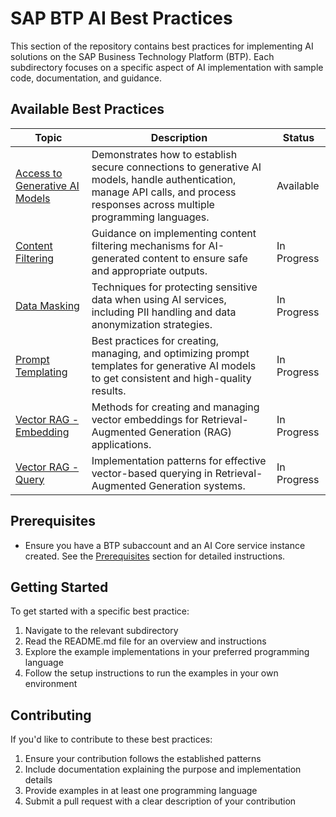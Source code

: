 # SAP BTP AI Best Practices

This section of the repository contains best practices for implementing AI solutions on the SAP Business Technology Platform (BTP). Each subdirectory focuses on a specific aspect of AI implementation with sample code, documentation, and guidance.

## Available Best Practices

| Topic                                                               | Description                                                                                                                                                                     | Status      |
| ------------------------------------------------------------------- | ------------------------------------------------------------------------------------------------------------------------------------------------------------------------------- | ----------- |
| [Access to Generative AI Models](./access-to-generative-ai-models/) | Demonstrates how to establish secure connections to generative AI models, handle authentication, manage API calls, and process responses across multiple programming languages. | Available   |
| [Content Filtering](./content-filtering/)                           | Guidance on implementing content filtering mechanisms for AI-generated content to ensure safe and appropriate outputs.                                                          | In Progress |
| [Data Masking](./data-masking/)                                     | Techniques for protecting sensitive data when using AI services, including PII handling and data anonymization strategies.                                                      | In Progress |
| [Prompt Templating](./prompt-templating/)                           | Best practices for creating, managing, and optimizing prompt templates for generative AI models to get consistent and high-quality results.                                     | In Progress |
| [Vector RAG - Embedding](./vector-rag-embedding/)                   | Methods for creating and managing vector embeddings for Retrieval-Augmented Generation (RAG) applications.                                                                      | In Progress |
| [Vector RAG - Query](./vector-rag-query/)                           | Implementation patterns for effective vector-based querying in Retrieval-Augmented Generation systems.                                                                          | In Progress |

## Prerequisites

- Ensure you have a BTP subaccount and an AI Core service instance created.  See the [Prerequisites](./Prerequisites.md) section for detailed instructions.

## Getting Started

To get started with a specific best practice:

1. Navigate to the relevant subdirectory
2. Read the README.md file for an overview and instructions
3. Explore the example implementations in your preferred programming language
4. Follow the setup instructions to run the examples in your own environment

## Contributing

If you'd like to contribute to these best practices:

1. Ensure your contribution follows the established patterns
2. Include documentation explaining the purpose and implementation details
3. Provide examples in at least one programming language
4. Submit a pull request with a clear description of your contribution
